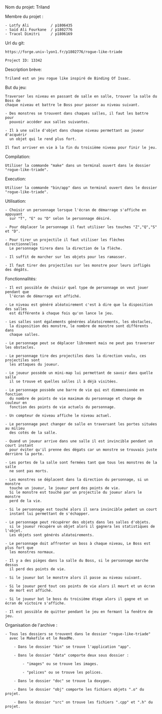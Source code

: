 Nom du projet: Triland

Membre du projet :

    - Lotfy Ali          / p1806435
    - Saïd Ali Fourkane  / p1802776
    - Tracol Dimitri     / p1806169

Url du git:

    https://forge.univ-lyon1.fr/p1802776/rogue-like-triade
    
    Project ID: 13342

Description brève:

    Triland est un jeu rogue like inspiré de Binding Of Isaac.

But du jeu:

    Traverser les niveau en passant de salle en salle, trouver la salle du Boss de 
    chaque niveau et battre le Boss pour passer au niveau suivant.

    - Des monstres se trouvent dans chaques salles, il faut les battre pour 
      pouvoir accéder aux salles suivantes.

    - Il à une salle d'objet dans chaque niveau permettant au joueur d'acquérir
      un objet qui le rend plus fort.

    Il faut arriver en vie à la fin du troisième niveau pour finir le jeu.

Compilation:

    Utiliser la commande "make" dans un terminal ouvert dans le dossier "rogue-like-triade".

Execution:

    Utiliser la commande "bin/app" dans un terminal ouvert dans le dossier "rogue-like-triade".

Utilisation:

    - Choisir un personnage lorsque l'écran de démarrage s'affiche en appuyant 
      sur "T", "E" ou "D" selon le personnage désiré.

    - Pour déplacer le personnage il faut utiliser les touches "Z","Q","S" et "D".

    - Pour tirer un projectile il faut utiliser les flèches directionnelles
      Le personnage tirera dans la direction de la flèche.

    - Il suffit de marcher sur les objets pour les ramasser.

    - Il faut tirer des projectiles sur les monstre pour leurs infligés des dégâts.

Fonctionnalités:

    - Il est possible de choisir quel type de personnage on veut jouer pendant que
      l'écran de démarrage est affiché.

    - Le niveau est généré aléatoirement c'est à dire que la disposition des salles 
      est différente à chaque fois qu'on lance le jeu.

    - Les salles sont égalements générées aléatoirements, les obstacles,
      la disposition des monstre, le nombre de monstre sont différents dans
      chaque salles.

    - Le personnage peut se déplacer librement mais ne peut pas traverser les obstacles.

    - Le personnage tire des projectiles dans la direction voulu, ces projectiles sont 
      les attaques du joueur.

    - Le joueur possède un mini-map lui permettant de savoir dans quelle salle
      il se trouve et quelles salles il à déjà visitées.

    - Le personnage possède une barre de vie qui est dimmensionée en fonction
      du nombre de points de vie maximum du personnage et change de couleur en 
      fonction des points de vie actuels du personnage.

    - Un compteur de niveau affiche le niveau actuel.

    - Le personnage peut changer de salle en traversant les portes situées au milieu 
      des cotés de la salle.

    - Quand un joueur arrive dans une salle il est invincible pendant un court instant
      pour éviter qu'il prenne des dégats car un monstre se trouvais juste derrière la porte.

    - Les portes de la salle sont fermées tant que tous les monstres de la salle 
      ne sont pas morts.

    - Les monstres se déplacent dans la direction du personnage, si un monstre 
      touche un joueur, le joueur perd des points de vie.
      Si le monstre est touché par un projectile du joueur alors le monstre
      perd de la vie.

    - Si le personnage est touché alors il sera invincible pedant un court
      instant lui permettant de s'échapper.

    - Le personnage peut récupérer des objets dans les salles d'objets.
      si le joueur récupère un objet alors il gagnera les statistiques de l'objet.
      Les objets sont générés aléatoirements.

    - Le personnage doit affronter un boss à chaque niveau, Le Boss est plus fort que
      les monstres normaux.

    - Il y a des pièges dans la salle du Boss, si le personnage marche dessus
      il perd des points de vie.

    - Si le joueur bat le monstre alors il passe au niveau suivant.

    - Si le joueur perd tout ces points de vie alors il meurt et un écran
      de mort est affiché.

    - Si le joueur bat le boss du troisième étage alors il gagne et un écran de victoire s'affiche.

    - Il est possible de quitter pendant le jeu en fermant la fenêtre de jeu.


Organisation de l'archive :

    - Tous les dossiers se trouvent dans le dossier "rogue-like-triade"
      avec le Makefile et le ReadMe.

        - Dans le dossier "bin" se trouve l'application "app".

        - Dans le dossier "data" comporte deux sous dossier :

            - "images" ou se trouve les images.

            - "polices" ou se trouve les polices.

        - Dans le dossier "doc" se trouve la doxygen.

        - Dans le dossier "obj" comporte les fichiers objets ".o" du projet.

        - Dans le dossier "src" on trouve les fichiers ".cpp" et ".h" du projet.
